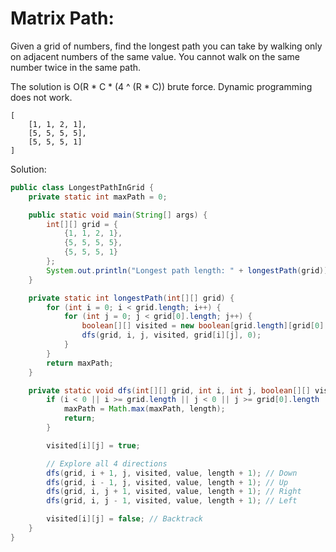 # Matrix Path:

Given a grid of numbers, find the longest path you can take by walking only on adjacent numbers of the same value. You cannot walk on the same number twice in the same path.

The solution is O(R * C * (4 ^ (R * C)) brute force. Dynamic programming does not work.
```
[
    [1, 1, 2, 1],
    [5, 5, 5, 5],
    [5, 5, 5, 1]
]
```

Solution:

```java
public class LongestPathInGrid {
    private static int maxPath = 0;

    public static void main(String[] args) {
        int[][] grid = {
            {1, 1, 2, 1},
            {5, 5, 5, 5},
            {5, 5, 5, 1}
        };
        System.out.println("Longest path length: " + longestPath(grid));
    }

    private static int longestPath(int[][] grid) {
        for (int i = 0; i < grid.length; i++) {
            for (int j = 0; j < grid[0].length; j++) {
                boolean[][] visited = new boolean[grid.length][grid[0].length];
                dfs(grid, i, j, visited, grid[i][j], 0);
            }
        }
        return maxPath;
    }

    private static void dfs(int[][] grid, int i, int j, boolean[][] visited, int value, int length) {
        if (i < 0 || i >= grid.length || j < 0 || j >= grid[0].length || grid[i][j] != value || visited[i][j]) {
            maxPath = Math.max(maxPath, length);
            return;
        }

        visited[i][j] = true;

        // Explore all 4 directions
        dfs(grid, i + 1, j, visited, value, length + 1); // Down
        dfs(grid, i - 1, j, visited, value, length + 1); // Up
        dfs(grid, i, j + 1, visited, value, length + 1); // Right
        dfs(grid, i, j - 1, visited, value, length + 1); // Left

        visited[i][j] = false; // Backtrack
    }
}

```
